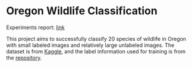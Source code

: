 # Oregon Wildlife Classification

Experiments report: [link](https://www.notion.so/Oregon-Wildlife-Classification-8619ebb302cf4f4e9fb06494b0a58c96)

This project aims to successfully classify 20 species of wildlife in Oregon with small labeled images and relatively large unlabeled images. The dataset is from [Kaggle](https://www.kaggle.com/virtualdvid/oregon-wildlife), and the label information used for training is from the [repository](https://github.com/dsshim0125/deepest_seson8_vision_quest).
